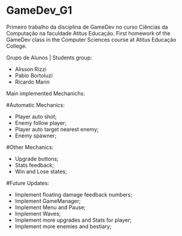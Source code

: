 # GameDev_G1
 Primeiro trabalho da disciplina de GameDev no curso Ciências da Computação na faculdade Atitus Educação.
 First homework of the GameDev class in the Computer Sciences course at Atitus Educação College.

Grupo de Alunos | Students group:
- Alisson Rizzi
- Pablo Bortoluzi
- Ricardo Marin

Main implemented Mechanichs:

#Automatic Mechanics:
 - Player auto shot;
 - Enemy follow player;
 - Player auto target nearest enemy;
 - Enemy spawner;

#Other Mechanics:
 - Upgrade buttons;
 - Stats feedback;
 - Win and Lose states;

 #Future Updates:
 - Implement floating damage feedback numbers;
 - Implement GameManager;
 - Implement Menu and Pause;
 - Implement Waves;
 - Implement more upgrades and Stats for player;
 - Implement more enemies and bestiary;

